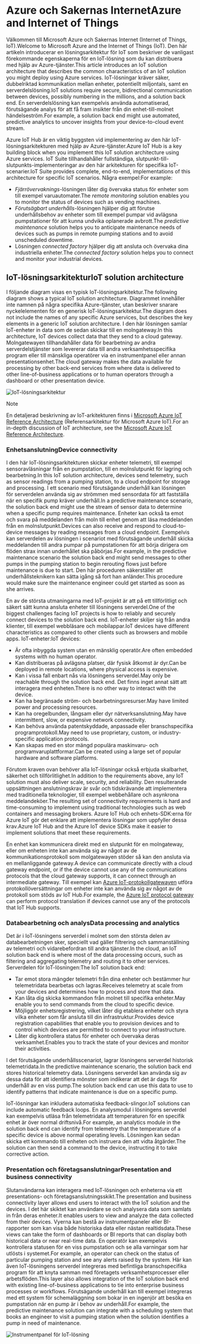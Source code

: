 
# <a name="azure-and-internet-of-things"></a><span data-ttu-id="6b3ca-101">Azure och Sakernas Internet</span><span class="sxs-lookup"><span data-stu-id="6b3ca-101">Azure and Internet of Things</span></span>

<span data-ttu-id="6b3ca-102">Välkommen till Microsoft Azure och Sakernas Internet (Internet of Things, IoT).</span><span class="sxs-lookup"><span data-stu-id="6b3ca-102">Welcome to Microsoft Azure and the Internet of Things (IoT).</span></span> <span data-ttu-id="6b3ca-103">Den här artikeln introducerar en lösningsarkitektur för IoT som beskriver de vanligast förekommande egenskaperna för en IoT-lösning som du kan distribuera med hjälp av Azure-tjänster.</span><span class="sxs-lookup"><span data-stu-id="6b3ca-103">This article introduces an IoT solution architecture that describes the common characteristics of an IoT solution you might deploy using Azure services.</span></span> <span data-ttu-id="6b3ca-104">IoT-lösningar kräver säker, dubbelriktad kommunikation mellan enheter, potentiellt miljontals, samt en serverdelslösning.</span><span class="sxs-lookup"><span data-stu-id="6b3ca-104">IoT solutions require secure, bidirectional communication between devices, possibly numbering in the millions, and a solution back end.</span></span> <span data-ttu-id="6b3ca-105">En serverdelslösning kan exempelvis använda automatiserad, förutsägande analys för att få fram insikter från din enhet-till-molnet händelseström.</span><span class="sxs-lookup"><span data-stu-id="6b3ca-105">For example, a solution back end might use automated, predictive analytics to uncover insights from your device-to-cloud event stream.</span></span>

<span data-ttu-id="6b3ca-106">Azure IoT Hub är en viktig byggsten vid implementering av den här IoT-lösningsarkitekturen med hjälp av Azure-tjänster.</span><span class="sxs-lookup"><span data-stu-id="6b3ca-106">Azure IoT Hub is a key building block when you implement this IoT solution architecture using Azure services.</span></span> <span data-ttu-id="6b3ca-107">IoT Suite tillhandahåller fullständiga, slutpunkt-till-slutpunkts-implementeringar av den här arkitekturen för specifika IoT-scenarier.</span><span class="sxs-lookup"><span data-stu-id="6b3ca-107">IoT Suite provides complete, end-to-end, implementations of this architecture for specific IoT scenarios.</span></span> <span data-ttu-id="6b3ca-108">Några exempel:</span><span class="sxs-lookup"><span data-stu-id="6b3ca-108">For example:</span></span>

* <span data-ttu-id="6b3ca-109">*Fjärrövervaknings*-lösningen låter dig övervaka status för enheter som till exempel varuautomater.</span><span class="sxs-lookup"><span data-stu-id="6b3ca-109">The *remote monitoring* solution enables you to monitor the status of devices such as vending machines.</span></span>
* <span data-ttu-id="6b3ca-110">*Förutsägbart underhålls*-lösningen hjälper dig att förutse underhållsbehov av enheter som till exempel pumpar vid avlägsna pumpstationer för att kunna undvika oplanerade avbrott.</span><span class="sxs-lookup"><span data-stu-id="6b3ca-110">The *predictive maintenance* solution helps you to anticipate maintenance needs of devices such as pumps in remote pumping stations and to avoid unscheduled downtime.</span></span>
* <span data-ttu-id="6b3ca-111">Lösningen *connected factory* hjälper dig att ansluta och övervaka dina industriella enheter.</span><span class="sxs-lookup"><span data-stu-id="6b3ca-111">The *connected factory* solution helps you to connect and monitor your industrial devices.</span></span>

## <a name="iot-solution-architecture"></a><span data-ttu-id="6b3ca-112">IoT-lösningsarkitektur</span><span class="sxs-lookup"><span data-stu-id="6b3ca-112">IoT solution architecture</span></span>

<span data-ttu-id="6b3ca-113">I följande diagram visas en typisk IoT-lösningsarkitektur.</span><span class="sxs-lookup"><span data-stu-id="6b3ca-113">The following diagram shows a typical IoT solution architecture.</span></span> <span data-ttu-id="6b3ca-114">Diagrammet innehåller inte namnen på några specifika Azure-tjänster, utan beskriver snarare nyckelelementen för en generisk IoT-lösningsarkitektur.</span><span class="sxs-lookup"><span data-stu-id="6b3ca-114">The diagram does not include the names of any specific Azure services, but describes the key elements in a generic IoT solution architecture.</span></span> <span data-ttu-id="6b3ca-115">I den här lösningen samlar IoT-enheter in data som de sedan skickar till en molngateway.</span><span class="sxs-lookup"><span data-stu-id="6b3ca-115">In this architecture, IoT devices collect data that they send to a cloud gateway.</span></span> <span data-ttu-id="6b3ca-116">Molngatewayen tillhandahåller data för bearbetning av andra serverdelstjänster som levererar data till andra verksamhetsspecifika program eller till mänskliga operatörer via en instrumentpanel eller annan presentationsenhet.</span><span class="sxs-lookup"><span data-stu-id="6b3ca-116">The cloud gateway makes the data available for processing by other back-end services from where data is delivered to other line-of-business applications or to human operators through a dashboard or other presentation device.</span></span>

![IoT-lösningsarkitektur][img-solution-architecture]

> [!NOTE]
> <span data-ttu-id="6b3ca-118">En detaljerad beskrivning av IoT-arkitekturen finns i [Microsoft Azure IoT Reference Architecture][lnk-refarch] (Referensarkitektur för Microsoft Azure IoT).</span><span class="sxs-lookup"><span data-stu-id="6b3ca-118">For an in-depth discussion of IoT architecture, see the [Microsoft Azure IoT Reference Architecture][lnk-refarch].</span></span>

### <a name="device-connectivity"></a><span data-ttu-id="6b3ca-119">Enhetsanslutning</span><span class="sxs-lookup"><span data-stu-id="6b3ca-119">Device connectivity</span></span>

<span data-ttu-id="6b3ca-120">I den här IoT-lösningsarkitekturen skickar enheter telemetri, till exempel sensoravläsningar från en pumpstation, till en molnslutpunkt för lagring och bearbetning.</span><span class="sxs-lookup"><span data-stu-id="6b3ca-120">In this IoT solution architecture, devices send telemetry, such as sensor readings from a pumping station, to a cloud endpoint for storage and processing.</span></span> <span data-ttu-id="6b3ca-121">I ett scenario med förutsägande underhåll kan lösningen för serverdelen använda sig av strömmen med sensordata för att fastställa när en specifik pump kräver underhåll.</span><span class="sxs-lookup"><span data-stu-id="6b3ca-121">In a predictive maintenance scenario, the solution back end might use the stream of sensor data to determine when a specific pump requires maintenance.</span></span> <span data-ttu-id="6b3ca-122">Enheter kan också ta emot och svara på meddelanden från moln till enhet genom att läsa meddelanden från en molnslutpunkt.</span><span class="sxs-lookup"><span data-stu-id="6b3ca-122">Devices can also receive and respond to cloud-to-device messages by reading messages from a cloud endpoint.</span></span> <span data-ttu-id="6b3ca-123">Exempelvis kan serverdelen av lösningen i scenariot med förutsägande underhåll skicka meddelanden till andra pumpar på pumpstationen för att börja dirigera om flöden strax innan underhållet ska påbörjas.</span><span class="sxs-lookup"><span data-stu-id="6b3ca-123">For example, in the predictive maintenance scenario the solution back end might send messages to other pumps in the pumping station to begin rerouting flows just before maintenance is due to start.</span></span> <span data-ttu-id="6b3ca-124">Den här proceduren säkerställer att underhållsteknikern kan sätta igång så fort han anländer.</span><span class="sxs-lookup"><span data-stu-id="6b3ca-124">This procedure would make sure the maintenance engineer could get started as soon as she arrives.</span></span>

<span data-ttu-id="6b3ca-125">En av de största utmaningarna med IoT-projekt är att på ett tillförlitligt och säkert sätt kunna ansluta enheter till lösningens serverdel.</span><span class="sxs-lookup"><span data-stu-id="6b3ca-125">One of the biggest challenges facing IoT projects is how to reliably and securely connect devices to the solution back end.</span></span> <span data-ttu-id="6b3ca-126">IoT-enheter skiljer sig från andra klienter, till exempel webbläsare och mobilappar.</span><span class="sxs-lookup"><span data-stu-id="6b3ca-126">IoT devices have different characteristics as compared to other clients such as browsers and mobile apps.</span></span> <span data-ttu-id="6b3ca-127">IoT-enheter:</span><span class="sxs-lookup"><span data-stu-id="6b3ca-127">IoT devices:</span></span>

* <span data-ttu-id="6b3ca-128">Är ofta inbyggda system utan en mänsklig operatör.</span><span class="sxs-lookup"><span data-stu-id="6b3ca-128">Are often embedded systems with no human operator.</span></span>
* <span data-ttu-id="6b3ca-129">Kan distribueras på avlägsna platser, där fysisk åtkomst är dyr.</span><span class="sxs-lookup"><span data-stu-id="6b3ca-129">Can be deployed in remote locations, where physical access is expensive.</span></span>
* <span data-ttu-id="6b3ca-130">Kan i vissa fall enbart nås via lösningens serverdel.</span><span class="sxs-lookup"><span data-stu-id="6b3ca-130">May only be reachable through the solution back end.</span></span> <span data-ttu-id="6b3ca-131">Det finns inget annat sätt att interagera med enheten.</span><span class="sxs-lookup"><span data-stu-id="6b3ca-131">There is no other way to interact with the device.</span></span>
* <span data-ttu-id="6b3ca-132">Kan ha begränsade ström- och bearbetningsresurser.</span><span class="sxs-lookup"><span data-stu-id="6b3ca-132">May have limited power and processing resources.</span></span>
* <span data-ttu-id="6b3ca-133">Kan ha oregelbunden, långsam eller dyr nätverksanslutning.</span><span class="sxs-lookup"><span data-stu-id="6b3ca-133">May have intermittent, slow, or expensive network connectivity.</span></span>
* <span data-ttu-id="6b3ca-134">Kan behöva använda patentskyddade, anpassade eller branschspecifika programprotokoll.</span><span class="sxs-lookup"><span data-stu-id="6b3ca-134">May need to use proprietary, custom, or industry-specific application protocols.</span></span>
* <span data-ttu-id="6b3ca-135">Kan skapas med en stor mängd populära maskinvaru- och programvaruplattformar.</span><span class="sxs-lookup"><span data-stu-id="6b3ca-135">Can be created using a large set of popular hardware and software platforms.</span></span>

<span data-ttu-id="6b3ca-136">Förutom kraven ovan behöver alla IoT-lösningar också erbjuda skalbarhet, säkerhet och tillförlitlighet.</span><span class="sxs-lookup"><span data-stu-id="6b3ca-136">In addition to the requirements above, any IoT solution must also deliver scale, security, and reliability.</span></span> <span data-ttu-id="6b3ca-137">Den resulterande uppsättningen anslutningskrav är svår och tidskrävande att implementera med traditionella teknologier, till exempel webbehållare och asynkrona meddelandeköer.</span><span class="sxs-lookup"><span data-stu-id="6b3ca-137">The resulting set of connectivity requirements is hard and time-consuming to implement using traditional technologies such as web containers and messaging brokers.</span></span> <span data-ttu-id="6b3ca-138">Azure IoT Hub och enhets-SDK:erna för Azure IoT gör det enklare att implementera lösningar som uppfyller dessa krav.</span><span class="sxs-lookup"><span data-stu-id="6b3ca-138">Azure IoT Hub and the Azure IoT device SDKs make it easier to implement solutions that meet these requirements.</span></span>

<span data-ttu-id="6b3ca-139">En enhet kan kommunicera direkt med en slutpunkt för en molngateway, eller om enheten inte kan använda sig av något av de kommunikationsprotokoll som molgatewayen stöder så kan den ansluta via en mellanliggande gateway.</span><span class="sxs-lookup"><span data-stu-id="6b3ca-139">A device can communicate directly with a cloud gateway endpoint, or if the device cannot use any of the communications protocols that the cloud gateway supports, it can connect through an intermediate gateway.</span></span> <span data-ttu-id="6b3ca-140">Till exempel kan [Azure IoT-protokollgatewayen][lnk-protocol-gateway] utföra protokollöversättningar om enheter inte kan använda sig av något av de protokoll som stöds av IoT Hub.</span><span class="sxs-lookup"><span data-stu-id="6b3ca-140">For example, the [Azure IoT protocol gateway][lnk-protocol-gateway] can perform protocol translation if devices cannot use any of the protocols that IoT Hub supports.</span></span>

### <a name="data-processing-and-analytics"></a><span data-ttu-id="6b3ca-141">Databearbetning och analys</span><span class="sxs-lookup"><span data-stu-id="6b3ca-141">Data processing and analytics</span></span>

<span data-ttu-id="6b3ca-142">Det är i IoT-lösningens serverdel i molnet som den största delen av databearbetningen sker, speciellt vad gäller filtrering och sammanställning av telemetri och vidarebefordran till andra tjänster.</span><span class="sxs-lookup"><span data-stu-id="6b3ca-142">In the cloud, an IoT solution back end is where most of the data processing occurs, such as filtering and aggregating telemetry and routing it to other services.</span></span> <span data-ttu-id="6b3ca-143">Serverdelen för IoT-lösningen:</span><span class="sxs-lookup"><span data-stu-id="6b3ca-143">The IoT solution back end:</span></span>

* <span data-ttu-id="6b3ca-144">Tar emot stora mängder telemetri från dina enheter och bestämmer hur telemetridata bearbetas och lagras.</span><span class="sxs-lookup"><span data-stu-id="6b3ca-144">Receives telemetry at scale from your devices and determines how to process and store that data.</span></span> 
* <span data-ttu-id="6b3ca-145">Kan låta dig skicka kommandon från molnet till specifika enheter.</span><span class="sxs-lookup"><span data-stu-id="6b3ca-145">May enable you to send commands from the cloud to specific device.</span></span>
* <span data-ttu-id="6b3ca-146">Möjliggör enhetsregistrering, vilket låter dig etablera enheter och styra vilka enheter som får ansluta till din infrastruktur.</span><span class="sxs-lookup"><span data-stu-id="6b3ca-146">Provides device registration capabilities that enable you to provision devices and to control which devices are permitted to connect to your infrastructure.</span></span>
* <span data-ttu-id="6b3ca-147">Låter dig kontrollera status för enheter och övervaka deras verksamhet.</span><span class="sxs-lookup"><span data-stu-id="6b3ca-147">Enables you to track the state of your devices and monitor their activities.</span></span>

<span data-ttu-id="6b3ca-148">I det förutsägande underhållsscenariot, lagrar lösningens serverdel historisk telemetridata.</span><span class="sxs-lookup"><span data-stu-id="6b3ca-148">In the predictive maintenance scenario, the solution back end stores historical telemetry data.</span></span> <span data-ttu-id="6b3ca-149">Lösningens serverdel kan använda sig av dessa data för att identifiera mönster som indikerar att det är dags för underhåll av en viss pump.</span><span class="sxs-lookup"><span data-stu-id="6b3ca-149">The solution back end can use this data to use to identify patterns that indicate maintenance is due on a specific pump.</span></span>

<span data-ttu-id="6b3ca-150">IoT-lösningar kan inkludera automatiska feedback-slingor.</span><span class="sxs-lookup"><span data-stu-id="6b3ca-150">IoT solutions can include automatic feedback loops.</span></span> <span data-ttu-id="6b3ca-151">En analysmodul i lösningens serverdel kan exempelvis utläsa från telemetridata att temperaturen för en specifik enhet är över normal driftsnivå.</span><span class="sxs-lookup"><span data-stu-id="6b3ca-151">For example, an analytics module in the solution back end can identify from telemetry that the temperature of a specific device is above normal operating levels.</span></span> <span data-ttu-id="6b3ca-152">Lösningen kan sedan skicka ett kommando till enheten och instruera den att vidta åtgärder.</span><span class="sxs-lookup"><span data-stu-id="6b3ca-152">The solution can then send a command to the device, instructing it to take corrective action.</span></span>

### <a name="presentation-and-business-connectivity"></a><span data-ttu-id="6b3ca-153">Presentation och företagsanslutningar</span><span class="sxs-lookup"><span data-stu-id="6b3ca-153">Presentation and business connectivity</span></span>

<span data-ttu-id="6b3ca-154">Slutanvändarna kan interagera med IoT-lösningen och enheterna via ett presentations- och företagsanslutningsskikt.</span><span class="sxs-lookup"><span data-stu-id="6b3ca-154">The presentation and business connectivity layer allows end users to interact with the IoT solution and the devices.</span></span> <span data-ttu-id="6b3ca-155">I det här skiktet kan användare se och analysera data som samlats in från deras enheter.</span><span class="sxs-lookup"><span data-stu-id="6b3ca-155">It enables users to view and analyze the data collected from their devices.</span></span> <span data-ttu-id="6b3ca-156">Vyerna kan bestå av instrumentpaneler eller BI-rapporter som kan visa både historiska data eller nästan realtidsdata.</span><span class="sxs-lookup"><span data-stu-id="6b3ca-156">These views can take the form of dashboards or BI reports that can display both historical data or near real-time data.</span></span> <span data-ttu-id="6b3ca-157">En operatör kan exempelvis kontrollera statusen för en viss pumpstation och se alla varningar som har utlösts i systemet.</span><span class="sxs-lookup"><span data-stu-id="6b3ca-157">For example, an operator can check on the status of particular pumping station and see any alerts raised by the system.</span></span> <span data-ttu-id="6b3ca-158">Här kan även IoT-lösningens serverdel integreras med befintliga branschspecifika program för att knyta samman med företagets verksamhetsprocesser eller arbetsflöden.</span><span class="sxs-lookup"><span data-stu-id="6b3ca-158">This layer also allows integration of the IoT solution back end with existing line-of-business applications to tie into enterprise business processes or workflows.</span></span> <span data-ttu-id="6b3ca-159">Förutsägande underhåll kan till exempel integreras med ett system för schemaläggning som bokar in en ingenjör att besöka en pumpstation när en pump är i behov av underhåll.</span><span class="sxs-lookup"><span data-stu-id="6b3ca-159">For example, the predictive maintenance solution can integrate with a scheduling system that books an engineer to visit a pumping station when the solution identifies a pump in need of maintenance.</span></span>

![Instrumentpanel för IoT-lösning][img-dashboard]

[img-solution-architecture]: ./media/iot-azure-and-iot/iot-reference-architecture.png
[img-dashboard]: ./media/iot-azure-and-iot/iot-suite.png

[lnk-machinelearning]: http://azure.microsoft.com/documentation/services/machine-learning/
[Azure IoT Suite]: http://azure.microsoft.com/solutions/iot
[lnk-protocol-gateway]:  ../articles/iot-hub/iot-hub-protocol-gateway.md
[lnk-refarch]: http://download.microsoft.com/download/A/4/D/A4DAD253-BC21-41D3-B9D9-87D2AE6F0719/Microsoft_Azure_IoT_Reference_Architecture.pdf
